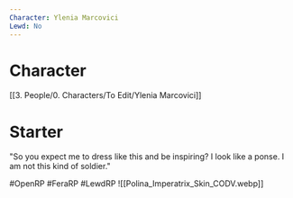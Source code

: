 ```yaml
---
Character: Ylenia Marcovici
Lewd: No
---
```

# Character
[[3. People/0. Characters/To Edit/Ylenia Marcovici]]

# Starter
"So you expect me to dress like this and be inspiring? I look like a ponse. I am not this kind of soldier."
  

#OpenRP #FeraRP #LewdRP 
![[Polina_Imperatrix_Skin_CODV.webp]]